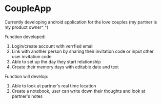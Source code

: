# CoupleApp

Currently developing android application for the love couples (my partner is my product owner^_^)

Function developed:
1. Login/create account with verrfied email
2. Link with another person by sharing their invitation code or input other user invitation code
2. Able to set up the day they start relationship
3. Create their memory days with editable date and text

Function will develop:
1. Able to look at partner's real time location
2. Create a notebook, user can write down their thoughts and look at partner's notes

